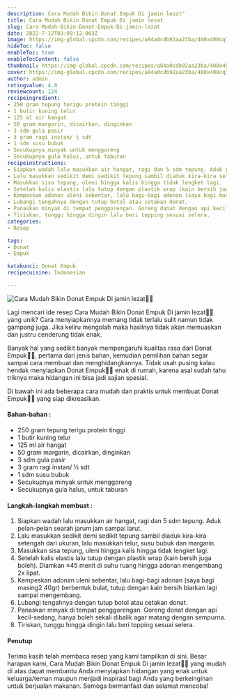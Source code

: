 ```yaml
---
description: Cara Mudah Bikin Donat Empuk Di jamin lezat"
title: Cara Mudah Bikin Donat Empuk Di jamin lezat
slug: Cara-Mudah-Bikin-Donat-Empuk-Di-jamin-lezat
date: 2022-7-12T03:09:12.063Z
image: https://img-global.cpcdn.com/recipes/a84a0cdb92aa23ba/400x400cq70/photo.jpg
hideToc: false
enableToc: true
enableTocContent: false
thumbnail: https://img-global.cpcdn.com/recipes/a84a0cdb92aa23ba/400x400cq70/photo.jpg
cover: https://img-global.cpcdn.com/recipes/a84a0cdb92aa23ba/400x400cq70/photo.jpg
author: admin
ratingvalue: 4.8
reviewcount: 124
recipeingredient:
- 250 gram tepung terigu protein tinggi
- 1 butir kuning telur
- 125 ml air hangat
- 50 gram margarin, dicairkan, dinginkan
- 3 sdm gula pasir
- 3 gram ragi instan/ ½ sdt
- 1 sdm susu bubuk
- Secukupnya minyak untuk menggoreng
- Secukupnya gula halus, untuk taburan
recipeinstructions:
- Siapkan wadah lalu masukkan air hangat, ragi dan 5 sdm tepung. Aduk pelan-pelan searah jarum jam sampai larut.
- Lalu masukkan sedikit demi sedikit tepung sambil diaduk kira-kira setengah dari ukuran, lalu masukkan telur, susu bubuk dan margarin.
- Masukkan sisa tepung, uleni hingga kalis hingga tidak lengket lagi.
- Setelah kalis elastis lalu tutup dengan plastik wrap (kain bersih juga boleh). Diamkan ±45 menit di suhu ruang hingga adonan mengembang 2x lipat.
- Kempeskan adonan uleni sebentar, lalu bagi-bagi adonan (saya bagi masing2 40gr) berbentuk bulat, tutup dengan kain bersih biarkan lagi sampai mengembang.
- Lubangi tengahnya dengan tutup botol atau cetakan donat.
- Panaskan minyak di tempat penggorengan. Goreng donat dengan api kecil-sedang, hanya boleh sekali dibalik agar matang dengan sempurna.
- Tiriskan, tunggu hingga dingin lalu beri topping sesuai selera.
categories:
- Resep

tags:
- Donat
- Empuk

katakunci: Donat Empuk
recipecuisine: Indonesian

---
```


![Cara Mudah Bikin Donat Empuk Di jamin lezat👩‍🍳](https://img-global.cpcdn.com/recipes/a84a0cdb92aa23ba/400x400cq70/photo.jpg)

Lagi mencari ide resep Cara Mudah Bikin Donat Empuk Di jamin lezat👩‍🍳 yang unik? Cara menyiapkannya memang tidak terlalu sulit namun tidak gampang juga. Jika keliru mengolah maka hasilnya tidak akan memuaskan dan justru cenderung tidak enak.

Banyak hal yang sedikit banyak mempengaruhi kualitas rasa dari Donat Empuk👩‍🍳, pertama dari jenis bahan, kemudian pemilihan bahan segar sampai cara membuat dan menghidangkannya. Tidak usah pusing kalau hendak menyiapkan Donat Empuk👩‍🍳 enak di rumah, karena asal sudah tahu triknya maka hidangan ini bisa jadi sajian spesial.

Di bawah ini ada beberapa cara mudah dan praktis untuk membuat Donat Empuk👩‍🍳 yang siap dikreasikan.

<!--inarticleads1-->

#### Bahan-bahan :

- 250 gram tepung terigu protein tinggi
- 1 butir kuning telur
- 125 ml air hangat
- 50 gram margarin, dicairkan, dinginkan
- 3 sdm gula pasir
- 3 gram ragi instan/ ½ sdt
- 1 sdm susu bubuk
- Secukupnya minyak untuk menggoreng
- Secukupnya gula halus, untuk taburan

<!--inarticleads2-->

#### Langkah-langkah membuat :

1. Siapkan wadah lalu masukkan air hangat, ragi dan 5 sdm tepung. Aduk pelan-pelan searah jarum jam sampai larut.
1. Lalu masukkan sedikit demi sedikit tepung sambil diaduk kira-kira setengah dari ukuran, lalu masukkan telur, susu bubuk dan margarin.
1. Masukkan sisa tepung, uleni hingga kalis hingga tidak lengket lagi.
1. Setelah kalis elastis lalu tutup dengan plastik wrap (kain bersih juga boleh). Diamkan ±45 menit di suhu ruang hingga adonan mengembang 2x lipat.
1. Kempeskan adonan uleni sebentar, lalu bagi-bagi adonan (saya bagi masing2 40gr) berbentuk bulat, tutup dengan kain bersih biarkan lagi sampai mengembang.
1. Lubangi tengahnya dengan tutup botol atau cetakan donat.
1. Panaskan minyak di tempat penggorengan. Goreng donat dengan api kecil-sedang, hanya boleh sekali dibalik agar matang dengan sempurna.
1. Tiriskan, tunggu hingga dingin lalu beri topping sesuai selera.

#### Penutup

Terima kasih telah membaca resep yang kami tampilkan di sini. Besar harapan kami, Cara Mudah Bikin Donat Empuk Di jamin lezat👩‍🍳 yang mudah di atas dapat membantu Anda menyiapkan hidangan yang enak untuk keluarga/teman maupun menjadi inspirasi bagi Anda yang berkeinginan untuk berjualan makanan. Semoga bermanfaat dan selamat mencoba!